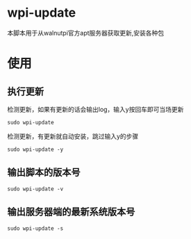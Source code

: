 # wpi-update
本脚本用于从walnutpi官方apt服务器获取更新,安装各种包

# 使用
## 执行更新
检测更新，如果有更新的话会输出log，输入y按回车即可当场更新
```
sudo wpi-update
```
检测更新，有更新就自动安装，跳过输入y的步骤
```
sudo wpi-update -y
```

## 输出脚本的版本号
```
sudo wpi-update -v
```

## 输出服务器端的最新系统版本号
```
sudo wpi-update -s
```